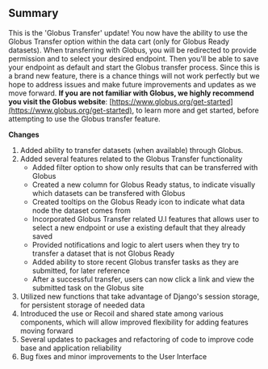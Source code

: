 ## Summary

This is the 'Globus Transfer' update! You now have the ability to use the Globus Transfer option within the data cart (only for Globus Ready datasets). When transferring with Globus, you will be redirected to provide permission and to select your desired endpoint. Then you'll be able to save your endpoint as default and start the Globus transfer process. Since this is a brand new feature, there is a chance things will not work perfectly but we hope to address issues and make future improvements and updates as we move forward. **If you are not familiar with Globus, we highly recommend you visit the Globus website**: [https://www.globus.org/get-started](https://www.globus.org/get-started), to learn more and get started, before attempting to use the Globus transfer feature.

**Changes**

1. Added ability to transfer datasets (when available) through Globus.
2. Added several features related to the Globus Transfer functionality
   - Added filter option to show only results that can be transferred with Globus
   - Created a new column for Globus Ready status, to indicate visually which datasets can be transfered with Globus
   - Created tooltips on the Globus Ready icon to indicate what data node the dataset comes from
   - Incorporated Globus Transfer related U.I features that allows user to select a new endpoint or use a existing default that they already saved
   - Provided notifications and logic to alert users when they try to transfer a dataset that is not Globus Ready
   - Added ability to store recent Globus transfer tasks as they are submitted, for later reference
   - After a successful transfer, users can now click a link and view the submitted task on the Globus site
3. Utilized new functions that take advantage of Django's session storage, for persistent storage of needed data
4. Introduced the use or Recoil and shared state among various components, which will allow improved flexibility for adding features moving forward
5. Several updates to packages and refactoring of code to improve code base and application reliability
6. Bug fixes and minor improvements to the User Interface
